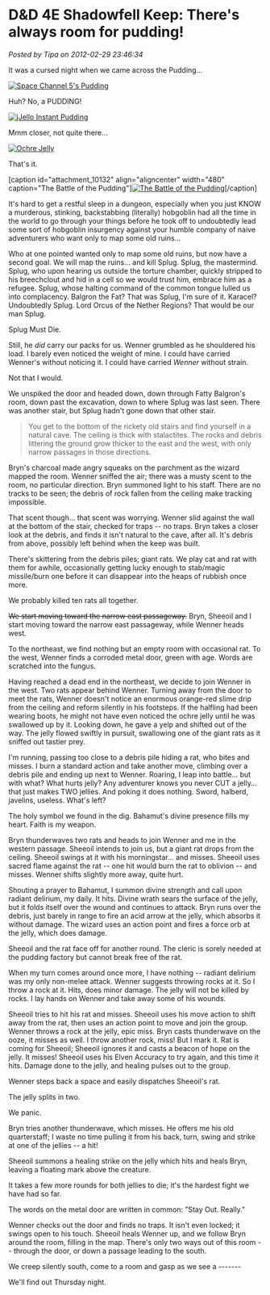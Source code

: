 # D&D 4E Shadowfell Keep: There's always room for pudding!

*Posted by Tipa on 2012-02-29 23:46:34*

It was a cursed night when we came across the Pudding...

[![](../../../uploads/2012/02/pudding1-480x365.png "Space Channel 5's Pudding")](../../../uploads/2012/02/pudding1.png)

Huh? No, a PUDDING!

[![](../../../uploads/2012/02/jello_instant_pudding_chocolate3.jpg "jJello Instant Pudding")](../../../uploads/2012/02/jello_instant_pudding_chocolate3.jpg)

Mmm closer, not quite there...

[![](../../../uploads/2012/02/flan12.jpg "Ochre Jelly")](../../../uploads/2012/02/flan12.jpg)

That's it.

[caption id="attachment\_10132" align="aligncenter" width="480" caption="The Battle of the Pudding"][![](../../../uploads/2012/02/FantasyGrounds-2012-02-23-22-48-53-98-480x360.jpg "The Battle of the Pudding")](../../../uploads/2012/02/FantasyGrounds-2012-02-23-22-48-53-98.jpg)[/caption]

It's hard to get a restful sleep in a dungeon, especially when you just KNOW a murderous, stinking, backstabbing (literally) hobgoblin had all the time in the world to go through your things before he took off to undoubtedly lead some sort of hobgoblin insurgency against your humble company of naive adventurers who want only to map some old ruins...

Who at one pointed wanted only to map some old ruins, but now have a second goal. We will map the ruins... and kill Splug. Splug, the mastermind. Splug, who upon hearing us outside the torture chamber, quickly stripped to his breechclout and hid in a cell so we would trust him, embrace him as a refugee. Splug, whose halting command of the common tongue lulled us into complacency. Balgron the Fat? That was Splug, I'm sure of it. Karacel? Undoubtedly Splug. Lord Orcus of the Nether Regions? That would be our man Splug.

Splug Must Die.

Still, he *did* carry our packs for us. Wenner grumbled as he shouldered his load. I barely even noticed the weight of mine. I could have carried Wenner's without noticing it. I could have carried *Wenner* without strain.

Not that I would.

We unspiked the door and headed down, down through Fatty Balgron's room, down past the excavation, down to where Splug was last seen. There was another stair, but Splug hadn't gone down that other stair.


> You get to the bottom of the rickety old stairs and find yourself in a natural cave. The ceiling is thick with stalactites. The rocks and debris littering the ground grow thicker to the east and the west, with only narrow passages in those directions.



Bryn's charcoal made angry squeaks on the parchment as the wizard mapped the room. Wenner sniffed the air; there was a musty scent to the room, no particular direction. Bryn summoned light to his staff. There are no tracks to be seen; the debris of rock fallen from the ceiling make tracking impossible.

That scent though... that scent was worrying. Wenner slid against the wall at the bottom of the stair, checked for traps -- no traps. Bryn takes a closer look at the debris, and finds it isn't natural to the cave, after all. It's debris from above, possibly left behind when the keep was built.

There's skittering from the debris piles; giant rats. We play cat and rat with them for awhile, occasionally getting lucky enough to stab/magic missile/burn one before it can disappear into the heaps of rubbish once more.

We probably killed ten rats all together.

~~We start moving toward the narrow east passageway.~~ Bryn, Sheeoil and I start moving toward the narrow east passageway, while Wenner heads west.

To the northeast, we find nothing but an empty room with occasional rat. To the west, Wenner finds a corroded metal door, green with age. Words are scratched into the fungus.

Having reached a dead end in the northeast, we decide to join Wenner in the west. Two rats appear behind Wenner. Turning away from the door to meet the rats, Wenner doesn't notice an enormous orange-red slime drip from the ceiling and reform silently in his footsteps. If the halfling had been wearing boots, he might not have even noticed the ochre jelly until he was swallowed up by it. Looking down, he gave a yelp and shifted out of the way. The jelly flowed swiftly in pursuit, swallowing one of the giant rats as it sniffed out tastier prey.

I'm running, passing too close to a debris pile hiding a rat, who bites and misses. I burn a standard action and take another move, climbing over a debris pile and ending up next to Wenner. Roaring, I leap into battle... but with what? What hurts jelly? Any adventurer knows you never CUT a jelly... that just makes TWO jellies. And poking it does nothing. Sword, halberd, javelins, useless. What's left?

The holy symbol we found in the dig. Bahamut's divine presence fills my heart. Faith is my weapon.

Bryn thunderwaves two rats and heads to join Wenner and me in the western passage. Sheeoil intends to join us, but a giant rat drops from the ceiling. Sheeoil swings at it with his morningstar... and misses. Sheeoil uses sacred flame against the rat -- one hit would burn the rat to oblivion -- and misses. Wenner shifts slightly more away, quite hurt.

Shouting a prayer to Bahamut, I summon divine strength and call upon radiant delirium, my daily. It hits. Divine wrath sears the surface of the jelly, but it folds itself over the wound and continues to attack. Bryn runs over the debris, just barely in range to fire an acid arrow at the jelly, which absorbs it without damage. The wizard uses an action point and fires a force orb at the jelly, which does damage.

Sheeoil and the rat face off for another round. The cleric is sorely needed at the pudding factory but cannot break free of the rat.

When my turn comes around once more, I have nothing -- radiant delirium was my only non-melee attack. Wenner suggests throwing rocks at it. So I throw a rock at it. Hits, does minor damage. The jelly will not be killed by rocks. I lay hands on Wenner and take away some of his wounds.

Sheeoil tries to hit his rat and misses. Sheeoil uses his move action to shift away from the rat, then uses an action point to move and join the group. Wenner throws a rock at the jelly, epic miss. Bryn casts thunderwave on the ooze, it misses as well. I throw another rock, miss! But I mark it. Rat is coming for Sheeoil; Sheeoil ignores it and casts a beacon of hope on the jelly. It misses! Sheeoil uses his Elven Accuracy to try again, and this time it hits. Damage done to the jelly, and healing pulses out to the group.

Wenner steps back a space and easily dispatches Sheeoil's rat.

The jelly splits in two.

We panic.

Bryn tries another thunderwave, which misses. He offers me his old quarterstaff; I waste no time pulling it from his back, turn, swing and strike at one of the jellies -- a hit!

Sheeoil summons a healing strike on the jelly which hits and heals Bryn, leaving a floating mark above the creature.

It takes a few more rounds for both jellies to die; it's the hardest fight we have had so far.

The words on the metal door are written in common: "Stay Out. Really."

Wenner checks out the door and finds no traps. It isn't even locked; it swings open to his touch. Sheeoil heals Wenner up, and we follow Bryn around the room, filling in the map. There's only two ways out of this room -- through the door, or down a passage leading to the south.

We creep silently south, come to a room and gasp as we see a -------

We'll find out Thursday night.

